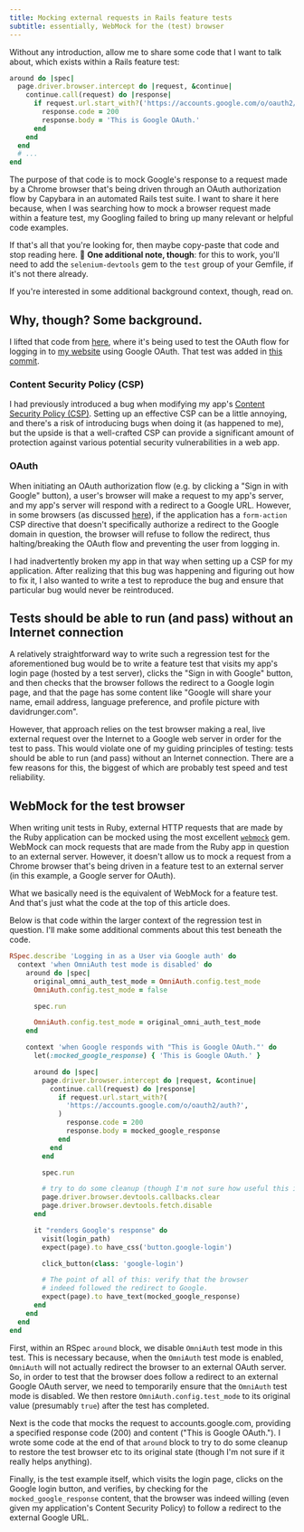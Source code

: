 ```yaml
---
title: Mocking external requests in Rails feature tests
subtitle: essentially, WebMock for the (test) browser
---
```


Without any introduction, allow me to share some code that I want to talk about, which exists within
a Rails feature test:

```rb
around do |spec|
  page.driver.browser.intercept do |request, &continue|
    continue.call(request) do |response|
      if request.url.start_with?('https://accounts.google.com/o/oauth2/auth?')
        response.code = 200
        response.body = 'This is Google OAuth.'
      end
    end
  end
  # ...
end
```

The purpose of that code is to mock Google's response to a request made by a Chrome browser that's
being driven through an OAuth authorization flow by Capybara in an automated Rails test suite. I
want to share it here because, when I was searching how to mock a browser request made within a
feature test, my Googling failed to bring up many relevant or helpful code examples.

If that's all that you're looking for, then maybe copy-paste that code and stop reading here. 🙂
**One additional note, though**: for this to work, you'll need to add the `selenium-devtools` gem to
the `test` group of your Gemfile, if it's not there already.

If you're interested in some additional background context, though, read on.

## Why, though? Some background.

I lifted that code from
[here](https://github.com/davidrunger/david_runger/blob/25ac799/spec/features/user_google_login_spec.rb#L55-L62),
where it's being used to test the OAuth flow for logging in to [my
website](https://davidrunger.com/) using Google OAuth. That test was added in [this
commit](https://github.com/davidrunger/david_runger/commit/6aab7bf).

### Content Security Policy (CSP)

I had previously introduced a bug when modifying my app's [Content Security Policy
(CSP)](https://developer.mozilla.org/en-US/docs/Web/HTTP/CSP). Setting up an effective CSP can be a
little annoying, and there's a risk of introducing bugs when doing it (as happened to me), but the
upside is that a well-crafted CSP can provide a significant amount of protection against various
potential security vulnerabilities in a web app.

### OAuth

When initiating an OAuth authorization flow (e.g. by clicking a "Sign in with Google" button), a
user's browser will make a request to my app's server, and my app's server will respond with a
redirect to a Google URL. However, in some browsers (as discussed
[here](https://github.com/w3c/webappsec-csp/issues/8)), if the application has a `form-action` CSP
directive that doesn't specifically authorize a redirect to the Google domain in question, the
browser will refuse to follow the redirect, thus halting/breaking the OAuth flow and preventing the
user from logging in.

I had inadvertently broken my app in that way when setting up a CSP for my application. After
realizing that this bug was happening and figuring out how to fix it, I also wanted to write a test
to reproduce the bug and ensure that particular bug would never be reintroduced.

## Tests should be able to run (and pass) without an Internet connection

A relatively straightforward way to write such a regression test for the aforementioned bug would be
to write a feature test that visits my app's login page (hosted by a test server), clicks the "Sign
in with Google" button, and then checks that the browser follows the redirect to a Google login
page, and that the page has some content like "Google will share your name, email address, language
preference, and profile picture with davidrunger.com".

However, that approach relies on the test browser making a real, live external request over the
Internet to a Google web server in order for the test to pass. This would violate one of my guiding
principles of testing: tests should be able to run (and pass) without an Internet connection. There
are a few reasons for this, the biggest of which are probably test speed and test reliability.

## WebMock for the test browser

When writing unit tests in Ruby, external HTTP requests that are made by the Ruby application can be
mocked using the most excellent [`webmock`](https://github.com/bblimke/webmock/tree/v3.18.1) gem.
WebMock can mock requests that are made from the Ruby app in question to an external server.
However, it doesn't allow us to mock a request from a Chrome browser that's being driven in a
feature test to an external server (in this example, a Google server for OAuth).

What we basically need is the equivalent of WebMock for a feature test. And that's just what the
code at the top of this article does.

Below is that code within the larger context of the regression test in question. I'll make some
additional comments about this test beneath the code.

```rb
RSpec.describe 'Logging in as a User via Google auth' do
  context 'when OmniAuth test mode is disabled' do
    around do |spec|
      original_omni_auth_test_mode = OmniAuth.config.test_mode
      OmniAuth.config.test_mode = false

      spec.run

      OmniAuth.config.test_mode = original_omni_auth_test_mode
    end

    context 'when Google responds with "This is Google OAuth."' do
      let(:mocked_google_response) { 'This is Google OAuth.' }

      around do |spec|
        page.driver.browser.intercept do |request, &continue|
          continue.call(request) do |response|
            if request.url.start_with?(
              'https://accounts.google.com/o/oauth2/auth?',
            )
              response.code = 200
              response.body = mocked_google_response
            end
          end
        end

        spec.run

        # try to do some cleanup (though I'm not sure how useful this is)
        page.driver.browser.devtools.callbacks.clear
        page.driver.browser.devtools.fetch.disable
      end

      it "renders Google's response" do
        visit(login_path)
        expect(page).to have_css('button.google-login')

        click_button(class: 'google-login')

        # The point of all of this: verify that the browser
        # indeed followed the redirect to Google.
        expect(page).to have_text(mocked_google_response)
      end
    end
  end
end
```

First, within an RSpec `around` block, we disable `OmniAuth` test mode in this test. This is
necessary because, when the `OmniAuth` test mode is enabled, `OmniAuth` will not actually redirect
the browser to an external OAuth server. So, in order to test that the browser does follow a
redirect to an external Google OAuth server, we need to temporarily ensure that the `OmniAuth` test
mode is disabled. We then restore `OmniAuth.config.test_mode` to its original value (presumably
`true`) after the test has completed.

Next is the code that mocks the request to accounts.google.com, providing a specified response code
(200) and content ("This is Google OAuth."). I wrote some code at the end of that `around` block to
try to do some cleanup to restore the test browser etc to its original state (though I'm not sure if
it really helps anything).

Finally, is the test example itself, which visits the login page, clicks on the Google login button,
and verifies, by checking for the `mocked_google_response` content, that the browser was indeed
willing (even given my application's Content Security Policy) to follow a redirect to the external
Google URL.
